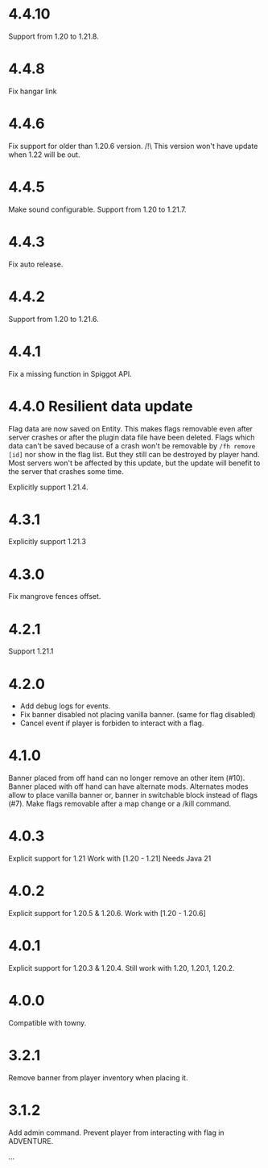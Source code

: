 # 4.4.10
Support from 1.20 to 1.21.8.

# 4.4.8
Fix hangar link

# 4.4.6
Fix support for older than 1.20.6 version.
/!\ This version won't have update when 1.22 will be out.

# 4.4.5
Make sound configurable.
Support from 1.20 to 1.21.7.

# 4.4.3
Fix auto release.

# 4.4.2
Support from 1.20 to 1.21.6.

# 4.4.1
Fix a missing function in Spiggot API.

# 4.4.0 Resilient data update

Flag data are now saved on Entity.
This makes flags removable even after server crashes or after the plugin data file have been deleted.
Flags which data can't be saved because of a crash won't be removable by `/fh remove [id]` nor show in the flag list. But they still can be destroyed by player hand.
Most servers won't be affected by this update, but the update will benefit to the server that crashes some time.

Explicitly support 1.21.4.

# 4.3.1
Explicitly support 1.21.3

# 4.3.0
Fix mangrove fences offset.

# 4.2.1
Support 1.21.1

# 4.2.0
- Add debug logs for events.
- Fix banner disabled not placing vanilla banner. (same for flag disabled)
- Cancel event if player is forbiden to interact with a flag.

# 4.1.0
Banner placed from off hand can no longer remove an other item (#10).
Banner placed with off hand can have alternate mods. Alternates modes allow to place vanilla banner or, banner in switchable block instead of flags (#7).
Make flags removable after a map change or a /kill command.

# 4.0.3
Explicit support for 1.21
Work with [1.20 - 1.21]
Needs Java 21

# 4.0.2
Explicit support for 1.20.5 & 1.20.6.
Work with [1.20 - 1.20.6]

# 4.0.1

Explicit support for 1.20.3 & 1.20.4.
Still work with 1.20, 1.20.1, 1.20.2.

# 4.0.0

Compatible with towny.

# 3.2.1

Remove banner from player inventory when placing it.

# 3.1.2

Add admin command.
Prevent player from interacting with flag in ADVENTURE.

...
